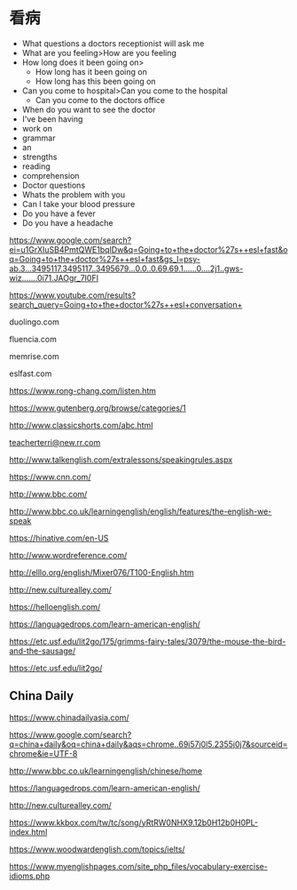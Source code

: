 # 看病

- What questions a doctors receptionist will ask me
- What are you feeling>How are you feeling
- How long does it been going on>
  - How long has it been going on
  - How long has this been going on
- Can you come to hospital>Can you come to the hospital
  - Can you come to the doctors office
- When do you want to see the doctor
- I've been having
- work on
- grammar
- an
- strengths
- reading
- comprehension
- Doctor questions
- Whats the problem with you
- Can I take your blood pressure
- Do you have a fever
- Do you have a headache

https://www.google.com/search?ei=u1GrXIuSB4PmtQWE1bqIDw&q=Going+to+the+doctor%27s++esl+fast&oq=Going+to+the+doctor%27s++esl+fast&gs_l=psy-ab.3...3495117.3495117..3495679...0.0..0.69.69.1......0....2j1..gws-wiz.......0i71.JAOgr_7I0FI

https://www.youtube.com/results?search_query=Going+to+the+doctor%27s++esl+conversation+

duolingo.com

fluencia.com

memrise.com

eslfast.com

https://www.rong-chang.com/listen.htm

https://www.gutenberg.org/browse/categories/1

http://www.classicshorts.com/abc.html

teacherterri@new.rr.com

http://www.talkenglish.com/extralessons/speakingrules.aspx

https://www.cnn.com/

http://www.bbc.com/

http://www.bbc.co.uk/learningenglish/english/features/the-english-we-speak

https://hinative.com/en-US

http://www.wordreference.com/

http://elllo.org/english/Mixer076/T100-English.htm

http://new.culturealley.com/

https://helloenglish.com/

https://languagedrops.com/learn-american-english/

https://etc.usf.edu/lit2go/175/grimms-fairy-tales/3079/the-mouse-the-bird-and-the-sausage/

https://etc.usf.edu/lit2go/

## China Daily

https://www.chinadailyasia.com/

https://www.google.com/search?q=china+daily&oq=china+daily&aqs=chrome..69i57j0l5.2355j0j7&sourceid=chrome&ie=UTF-8

http://www.bbc.co.uk/learningenglish/chinese/home

https://languagedrops.com/learn-american-english/

http://new.culturealley.com/

https://www.kkbox.com/tw/tc/song/yRtRW0NHX9.12b0H12b0H0PL-index.html

https://www.woodwardenglish.com/topics/ielts/

https://www.myenglishpages.com/site_php_files/vocabulary-exercise-idioms.php
